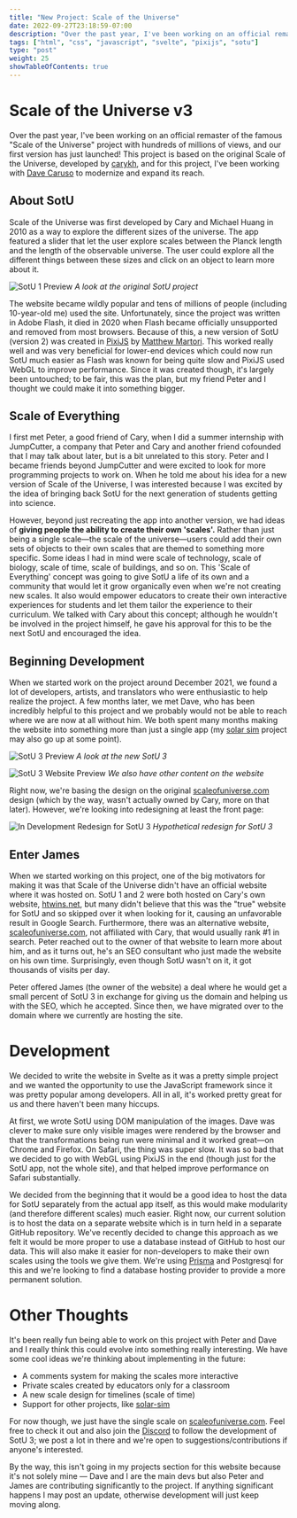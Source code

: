 ```yaml
---
title: "New Project: Scale of the Universe"
date: 2022-09-27T23:18:59-07:00
description: "Over the past year, I've been working on an official remaster of the famous 'Scale of the Universe' project with hundreds of millions of views, and our first version has just launched!"
tags: ["html", "css", "javascript", "svelte", "pixijs", "sotu"]
type: "post"
weight: 25
showTableOfContents: true
---
```


# Scale of the Universe v3

Over the past year, I've been working on an official remaster of the famous "Scale of the Universe" project with hundreds of millions of views, and our first version has just launched! This project is based on the original Scale of the Universe, developed by [carykh](https://www.youtube.com/user/carykh), and for this project, I've been working with [Dave Caruso](https://davecode.net) to modernize and expand its reach.

## About SotU

Scale of the Universe was first developed by Cary and Michael Huang in 2010 as a way to explore the different sizes of the universe. The app featured a slider that let the user explore scales between the Planck length and the length of the observable universe. The user could explore all the different things between these sizes and click on an object to learn more about it.

![SotU 1 Preview](/images/posts/new-project-scale/sotu1-preview.png)
*A look at the original SotU project*

The website became wildly popular and tens of millions of people (including 10-year-old me) used the site. Unfortunately, since the project was written in Adobe Flash, it died in 2020 when Flash became officially unsupported and removed from most browsers. Because of this, a new version of SotU (version 2) was created in [PixiJS](https://pixijs.com/) by [Matthew Martori](https://github.com/matttt). This worked really well and was very beneficial for lower-end devices which could now run SotU much easier as Flash was known for being quite slow and PixiJS used WebGL to improve performance. Since it was created though, it's largely been untouched; to be fair, this was the plan, but my friend Peter and I thought we could make it into something bigger.

## Scale of Everything

I first met Peter, a good friend of Cary, when I did a summer internship with JumpCutter, a company that Peter and Cary and another friend cofounded that I may talk about later, but is a bit unrelated to this story. Peter and I became friends beyond JumpCutter and were excited to look for more programming projects to work on. When he told me about his idea for a new version of Scale of the Universe, I was interested because I was excited by the idea of bringing back SotU for the next generation of students getting into science. 

However, beyond just recreating the app into another version, we had ideas of **giving people the ability to create their own 'scales'.** Rather than just being a single scale—the scale of the universe—users could add their own sets of objects to their own scales that are themed to something more specific. Some ideas I had in mind were scale of technology, scale of biology, scale of time, scale of buildings, and so on. This 'Scale of Everything' concept was going to give SotU a life of its own and a community that would let it grow organically even when we're not creating new scales. It also would empower educators to create their own interactive experiences for students and let them tailor the experience to their curriculum. We talked with Cary about this concept; although he wouldn't be involved in the project himself, he gave his approval for this to be the next SotU and encouraged the idea.

## Beginning Development

When we started work on the project around December 2021, we found a lot of developers, artists, and translators who were enthusiastic to help realize the project. A few months later, we met Dave, who has been incredibly helpful to this project and we probably would not be able to reach where we are now at all without him. We both spent many months making the website into something more than just a single app (my [solar sim](/projects/solar-sim) project may also go up at some point).

![SotU 3 Preview](/images/posts/new-project-scale/sotu3-preview.png)
*A look at the new SotU 3*

![SotU 3 Website Preview](/images/posts/new-project-scale/sotu3-site-preview.png)
*We also have other content on the website*

Right now, we're basing the design on the original [scaleofuniverse.com](https://scaleofuniverse.com) design (which by the way, wasn't actually owned by Cary, more on that later). However, we're looking into redesigning at least the front page:

![In Development Redesign for SotU 3](/images/posts/new-project-scale/sotu3-new.png)
*Hypothetical redesign for SotU 3*

## Enter James

When we started working on this project, one of the big motivators for making it was that Scale of the Universe didn't have an official website where it was hosted on. SotU 1 and 2 were both hosted on Cary's own website, [htwins.net](https://htwins.net), but many didn't believe that this was the "true" website for SotU and so skipped over it when looking for it, causing an unfavorable result in Google Search. Furthermore, there was an alternative website, [scaleofuniverse.com](https://scaleofuniverse.com), not affiliated with Cary, that would usually rank #1 in search. Peter reached out to the owner of that website to learn more about him, and as it turns out, he's an SEO consultant who just made the website on his own time. Surprisingly, even though SotU wasn't on it, it got thousands of visits per day.

Peter offered James (the owner of the website) a deal where he would get a small percent of SotU 3 in exchange for giving us the domain and helping us with the SEO, which he accepted. Since then, we have migrated over to the domain where we currently are hosting the site.

# Development

We decided to write the website in Svelte as it was a pretty simple project and we wanted the opportunity to use the JavaScript framework since it was pretty popular among developers. All in all, it's worked pretty great for us and there haven't been many hiccups.

At first, we wrote SotU using DOM manipulation of the images. Dave was clever to make sure only visible images were rendered by the browser and that the transformations being run were minimal and it worked great—on Chrome and Firefox. On Safari, the thing was super slow. It was so bad that we decided to go with WebGL using PixiJS in the end (though just for the SotU app, not the whole site), and that helped improve performance on Safari substantially.

We decided from the beginning that it would be a good idea to host the data for SotU separately from the actual app itself, as this would make modularity (and therefore different scales) much easier. Right now, our current solution is to host the data on a separate website which is in turn held in a separate GitHub repository. We've recently decided to change this approach as we felt it would be more proper to use a database instead of GitHub to host our data. This will also make it easier for non-developers to make their own scales using the tools we give them. We're using [Prisma](https://prisma.io) and Postgresql for this and we're looking to find a database hosting provider to provide a more permanent solution.

# Other Thoughts

It's been really fun being able to work on this project with Peter and Dave and I really think this could evolve into something really interesting. We have some cool ideas we're thinking about implementing in the future:

- A comments system for making the scales more interactive
- Private scales created by educators only for a classroom
- A new scale design for timelines (scale of time)
- Support for other projects, like [solar-sim](/projects/solar-sim)

For now though, we just have the single scale on [scaleofuniverse.com](https://scaleofuniverse.com). Feel free to check it out and also join the [Discord](https://discord.gg/zCFKhhcYTt) to follow the development of SotU 3; we post a lot in there and we're open to suggestions/contributions if anyone's interested.

By the way, this isn't going in my projects section for this website because it's not solely mine — Dave and I are the main devs but also Peter and James are contributing significantly to the project. If anything significant happens I may post an update, otherwise development will just keep moving along.
